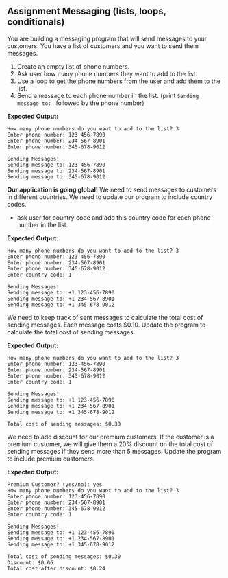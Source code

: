 ## Assignment Messaging (lists, loops, conditionals)


You are building a messaging program that will send messages to your customers. You have a list of customers and you want to send them messages.

1. Create an empty list of phone numbers.
2. Ask user how many phone numbers they want to add to the list.
3. Use a loop to get the phone numbers from the user and add them to the list.
4. Send a message to each phone number in the list. (print `Sending message to: ` followed by the phone number)

**Expected Output:**
```
How many phone numbers do you want to add to the list? 3
Enter phone number: 123-456-7890
Enter phone number: 234-567-8901
Enter phone number: 345-678-9012

Sending Messages!
Sending message to: 123-456-7890
Sending message to: 234-567-8901
Sending message to: 345-678-9012
```


**Our application is going global!** We need to send messages to customers in different countries. We need to update our program to include country codes.
- ask user for country code and add this country code for each phone number in the list.

**Expected Output:**
```
How many phone numbers do you want to add to the list? 3
Enter phone number: 123-456-7890
Enter phone number: 234-567-8901
Enter phone number: 345-678-9012
Enter country code: 1

Sending Messages!
Sending message to: +1 123-456-7890
Sending message to: +1 234-567-8901
Sending message to: +1 345-678-9012
```

We need to keep track of sent messages to calculate the total cost of sending messages. Each message costs $0.10. Update the program to calculate the total cost of sending messages.

**Expected Output:**
```
How many phone numbers do you want to add to the list? 3
Enter phone number: 123-456-7890
Enter phone number: 234-567-8901
Enter phone number: 345-678-9012
Enter country code: 1

Sending Messages!
Sending message to: +1 123-456-7890
Sending message to: +1 234-567-8901
Sending message to: +1 345-678-9012

Total cost of sending messages: $0.30
```


We need to add discount for our premium customers. If the customer is a premium customer, we will give them a 20% discount on the total cost of sending messages if they send more than 5 messages. Update the program to include premium customers.

**Expected Output:**
```
Premium Customer? (yes/no): yes
How many phone numbers do you want to add to the list? 3
Enter phone number: 123-456-7890
Enter phone number: 234-567-8901
Enter phone number: 345-678-9012
Enter country code: 1

Sending Messages!
Sending message to: +1 123-456-7890
Sending message to: +1 234-567-8901
Sending message to: +1 345-678-9012

Total cost of sending messages: $0.30
Discount: $0.06
Total cost after discount: $0.24
```
